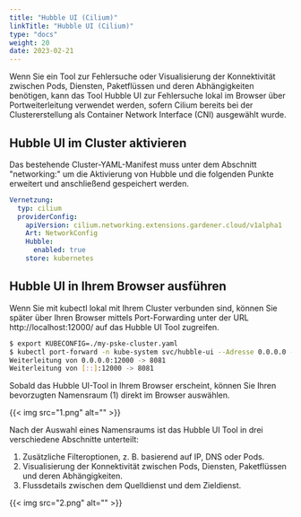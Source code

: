 ```yaml
---
title: "Hubble UI (Cilium)"
linkTitle: "Hubble UI (Cilium)"
type: "docs"
weight: 20
date: 2023-02-21
---
```


Wenn Sie ein Tool zur Fehlersuche oder Visualisierung der Konnektivität zwischen Pods, Diensten, Paketflüssen und deren Abhängigkeiten benötigen, kann das Tool Hubble UI zur Fehlersuche lokal im Browser über Portweiterleitung verwendet werden, sofern Cilium bereits bei der Clustererstellung als Container Network Interface (CNI) ausgewählt wurde.

## Hubble UI im Cluster aktivieren


Das bestehende Cluster-YAML-Manifest muss unter dem Abschnitt "networking:" um die Aktivierung von Hubble und die folgenden Punkte erweitert und anschließend gespeichert werden.

```Yaml
Vernetzung:
  typ: cilium
  providerConfig:
    apiVersion: cilium.networking.extensions.gardener.cloud/v1alpha1
    Art: NetworkConfig
    Hubble:
      enabled: true
    store: kubernetes
```

## Hubble UI in Ihrem Browser ausführen

Wenn Sie mit kubectl lokal mit Ihrem Cluster verbunden sind, können Sie später über Ihren Browser mittels Port-Forwarding unter der URL http://localhost:12000/ auf das Hubble UI Tool zugreifen.

```bash
$ export KUBECONFIG=./my-pske-cluster.yaml
$ kubectl port-forward -n kube-system svc/hubble-ui --Adresse 0.0.0.0 --Adresse :: 12000:80
Weiterleitung von 0.0.0.0:12000 -> 8081
Weiterleitung von [::]:12000 -> 8081
```

Sobald das Hubble UI-Tool in Ihrem Browser erscheint, können Sie Ihren bevorzugten Namensraum (1) direkt im Browser auswählen.

{{< img src="1.png" alt="" >}}

Nach der Auswahl eines Namensraums ist das Hubble UI Tool in drei verschiedene Abschnitte unterteilt:

1. Zusätzliche Filteroptionen, z. B. basierend auf IP, DNS oder Pods.
2. Visualisierung der Konnektivität zwischen Pods, Diensten, Paketflüssen und deren Abhängigkeiten.
3. Flussdetails zwischen dem Quelldienst und dem Zieldienst.

{{< img src="2.png" alt="" >}}

